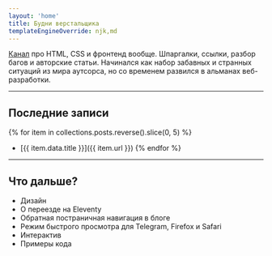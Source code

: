 ```yaml
---
layout: 'home'
title: Будни верстальщика
templateEngineOverride: njk,md
---
```


[Канал](https://t.me/htmlshit) про HTML, CSS и фронтенд вообще. Шпаргалки, ссылки, разбор багов и авторские статьи. Начинался как набор забавных и странных ситуаций из мира аутсорса, но со временем развился в альманах веб-разработки.

---

## Последние записи

{% for item in collections.posts.reverse().slice(0, 5) %}
- [{{ item.data.title }}]({{ item.url }})
{% endfor %}

---

## Что дальше?

- Дизайн
- О переезде на Eleventy
- Обратная постраничная навигация в блоге
- Режим быстрого просмотра для Telegram, Firefox и Safari
- Интерактив
- Примеры кода
